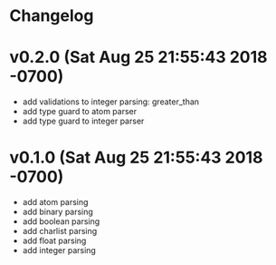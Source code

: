 # Changelog

# v0.2.0 (Sat Aug 25 21:55:43 2018 -0700)

- add validations to integer parsing: greater_than
- add type guard to atom parser
- add type guard to integer parser

# v0.1.0 (Sat Aug 25 21:55:43 2018 -0700)

- add atom parsing
- add binary parsing
- add boolean parsing
- add charlist parsing
- add float parsing
- add integer parsing
